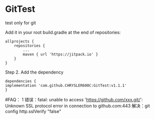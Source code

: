# GitTest
test only for git

 Add it in your root build.gradle at the end of repositories:

	allprojects {
		repositories {
			...
			maven { url 'https://jitpack.io' }
		}
	}
Step 2. Add the dependency

	dependencies {
    implementation 'com.github.CHRYSLER600C:GitTest:v1.1.1'
	}
 
#FAQ：
1 错误：fatal: unable to access 'https://github.com/xxx.git/': Unknown SSL protocol error in connection to github.com:443 解决：git config http.sslVerify "false"
